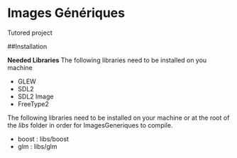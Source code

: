 # Images Génériques

Tutored project

##Installation

**Needed Libraries**
The following libraries need to be installed on you machine
* GLEW
* SDL2
* SDL2 Image
* FreeType2


The following libraries need to be installed on your machine or at the root of the _libs_ folder in order for ImagesGeneriques to compile.
* boost : libs/boost
* glm : libs/glm
